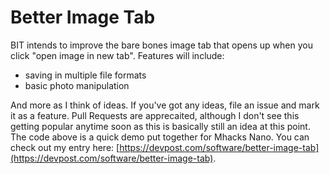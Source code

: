 # Better Image Tab

BIT intends to improve the bare bones image tab that opens up when you click "open image in new tab". Features will include:
 - saving in multiple file formats
 - basic photo manipulation

And more as I think of ideas. If you've got any ideas, file an issue and mark it as a feature. Pull Requests are apprecaited, although I don't see this getting popular anytime soon as this is basically still an idea at this point. The code above is a quick demo put together for Mhacks Nano. You can check out my entry here: [https://devpost.com/software/better-image-tab](https://devpost.com/software/better-image-tab).

